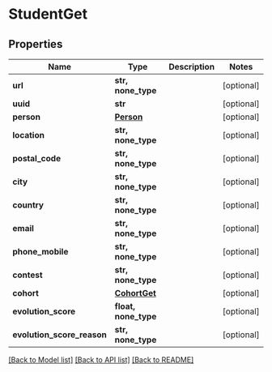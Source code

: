 # StudentGet


## Properties
Name | Type | Description | Notes
------------ | ------------- | ------------- | -------------
**url** | **str, none_type** |  | [optional] 
**uuid** | **str** |  | [optional] 
**person** | [**Person**](Person.md) |  | [optional] 
**location** | **str, none_type** |  | [optional] 
**postal_code** | **str, none_type** |  | [optional] 
**city** | **str, none_type** |  | [optional] 
**country** | **str, none_type** |  | [optional] 
**email** | **str, none_type** |  | [optional] 
**phone_mobile** | **str, none_type** |  | [optional] 
**contest** | **str, none_type** |  | [optional] 
**cohort** | [**CohortGet**](CohortGet.md) |  | [optional] 
**evolution_score** | **float, none_type** |  | [optional] 
**evolution_score_reason** | **str, none_type** |  | [optional] 

[[Back to Model list]](../README.md#documentation-for-models) [[Back to API list]](../README.md#documentation-for-api-endpoints) [[Back to README]](../README.md)


